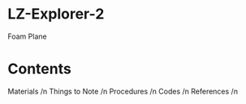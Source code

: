 # LZ-Explorer-2
Foam Plane
# Contents
Materials /n 
Things to Note /n
Procedures /n
Codes /n
References /n
